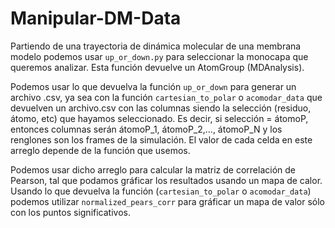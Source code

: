 # Manipular-DM-Data 

Partiendo de una trayectoria de dinámica molecular de una membrana modelo podemos usar `up_or_down.py`
para seleccionar la monocapa que queremos analizar. Esta función devuelve un AtomGroup (MDAnalysis).

Podemos usar lo que devuelva la función `up_or_down` para generar un archivo .csv, ya sea con la función
`cartesian_to_polar` o `acomodar_data` que devuelven un archivo.csv con las columnas siendo la selección (residuo, átomo, etc)
que hayamos seleccionado. Es decir, si selección = átomoP, entonces columnas serán átomoP_1, átomoP_2,..., átomoP_N y los
renglones son los frames de la simulación. El valor de cada celda en este arreglo depende de la función que usemos.

Podemos usar dicho arreglo para calcular la matriz de correlación de Pearson, tal que podamos gráficar los resultados
usando un mapa de calor. Usando lo que devuelva la función (`cartesian_to_polar` o `acomodar_data`) podemos utilizar `normalized_pears_corr`
para gráficar un mapa de valor sólo con los puntos significativos.
